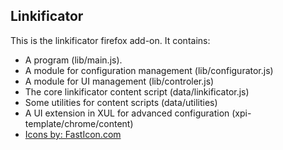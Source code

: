 Linkificator
------------

This is the linkificator firefox add-on.  It contains:

* A program (lib/main.js).
* A module for configuration management (lib/configurator.js)
* A module for UI management (lib/controler.js)
* The core linkificator content script (data/linkificator.js)
* Some utilities for content scripts (data/utilities)
* A UI extension in XUL for advanced configuration (xpi-template/chrome/content)
* [Icons by: FastIcon.com](http://www.fasticon.com)

